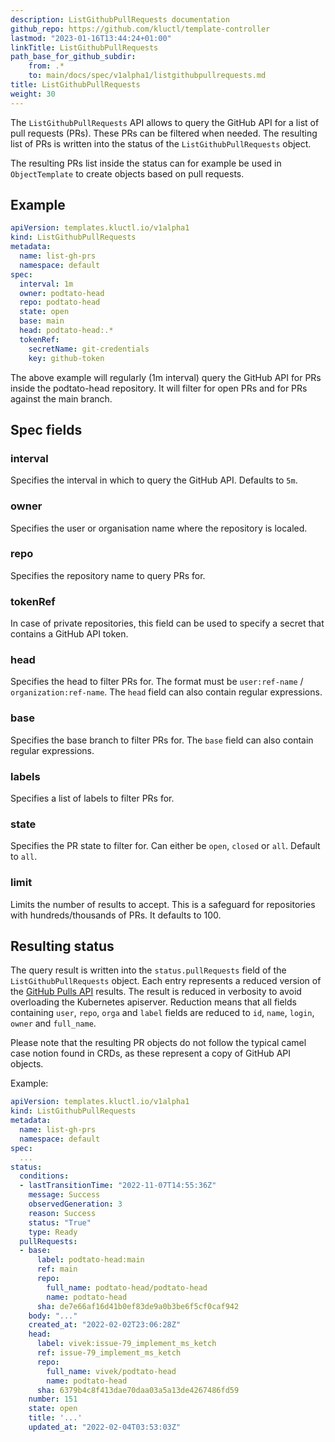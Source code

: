 ```yaml
---
description: ListGithubPullRequests documentation
github_repo: https://github.com/kluctl/template-controller
lastmod: "2023-01-16T13:44:24+01:00"
linkTitle: ListGithubPullRequests
path_base_for_github_subdir:
    from: .*
    to: main/docs/spec/v1alpha1/listgithubpullrequests.md
title: ListGithubPullRequests
weight: 30
---
```


<!-- WARNING WARNING WARNING -->
<!-- DO NOT EDIT THIS FILE, IT IS AUTO SYNCED FROM github.com/kluctl/template-controller -->
<!-- WARNING WARNING WARNING -->




The `ListGithubPullRequests` API allows to query the GitHub API for a list of pull requests (PRs). These PRs
can be filtered when needed. The resulting list of PRs is written into the status of the
`ListGithubPullRequests` object.

The resulting PRs list inside the status can for example be used in `ObjectTemplate` to create objects based on
pull requests.

## Example

```yaml
apiVersion: templates.kluctl.io/v1alpha1
kind: ListGithubPullRequests
metadata:
  name: list-gh-prs
  namespace: default
spec:
  interval: 1m
  owner: podtato-head
  repo: podtato-head
  state: open
  base: main
  head: podtato-head:.*
  tokenRef:
    secretName: git-credentials
    key: github-token
```

The above example will regularly (1m interval) query the GitHub API for PRs inside the podtato-head
repository. It will filter for open PRs and for PRs against the main branch.

## Spec fields

### interval

Specifies the interval in which to query the GitHub API. Defaults to `5m`.

### owner

Specifies the user or organisation name where the repository is localed.

### repo

Specifies the repository name to query PRs for.

### tokenRef

In case of private repositories, this field can be used to specify a secret that contains a GitHub API token.

### head

Specifies the head to filter PRs for. The format must be `user:ref-name` / `organization:ref-name`. The `head`
field can also contain regular expressions.

### base

Specifies the base branch to filter PRs for. The `base` field can also contain regular expressions.

### labels

Specifies a list of labels to filter PRs for.

### state

Specifies the PR state to filter for. Can either be `open`, `closed` or `all`. Default to `all`.

### limit

Limits the number of results to accept. This is a safeguard for repositories with hundreds/thousands of PRs. It defaults
to 100.

## Resulting status

The query result is written into the `status.pullRequests` field of the `ListGithubPullRequests` object. Each entry
represents a reduced version of the [GitHub Pulls API](https://docs.github.com/en/rest/pulls/pulls#list-pull-requests)
results. The result is reduced in verbosity to avoid overloading the Kubernetes apiserver. Reduction means that all
fields containing `user`, `repo`, `orga` and `label` fields are reduced to `id`, `name`, `login`, `owner` and
`full_name`.

Please note that the resulting PR objects do not follow the typical camel case notion found in CRDs, as these represent
a copy of GitHub API objects.

Example:

```yaml
apiVersion: templates.kluctl.io/v1alpha1
kind: ListGithubPullRequests
metadata:
  name: list-gh-prs
  namespace: default
spec:
  ...
status:
  conditions:
  - lastTransitionTime: "2022-11-07T14:55:36Z"
    message: Success
    observedGeneration: 3
    reason: Success
    status: "True"
    type: Ready
  pullRequests:
  - base:
      label: podtato-head:main
      ref: main
      repo:
        full_name: podtato-head/podtato-head
        name: podtato-head
      sha: de7e66af16d41b0ef83de9a0b3be6f5cf0caf942
    body: "..."
    created_at: "2022-02-02T23:06:28Z"
    head:
      label: vivek:issue-79_implement_ms_ketch
      ref: issue-79_implement_ms_ketch
      repo:
        full_name: vivek/podtato-head
        name: podtato-head
      sha: 6379b4c8f413dae70daa03a5a13de4267486fd59
    number: 151
    state: open
    title: '...'
    updated_at: "2022-02-04T03:53:03Z"
```